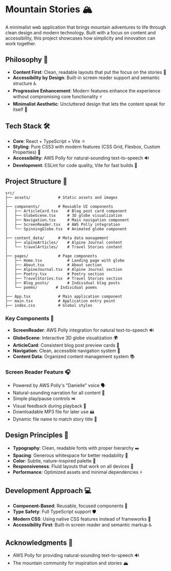 # Mountain Stories 🏔️

A minimalist web application that brings mountain adventures to life through clean design and modern technology. Built with a focus on content and accessibility, this project showcases how simplicity and innovation can work together.

## Philosophy 🧠

- **Content First**: Clean, readable layouts that put the focus on the stories 📖
- **Accessibility by Design**: Built-in screen reader support and semantic structure ♿
- **Progressive Enhancement**: Modern features enhance the experience without compromising core functionality ⚡
- **Minimalist Aesthetic**: Uncluttered design that lets the content speak for itself 🎨

## Tech Stack 🛠️

- **Core**: React + TypeScript + Vite ⚛️
- **Styling**: Pure CSS3 with modern features (CSS Grid, Flexbox, Custom Properties) 🎨
- **Accessibility**: AWS Polly for natural-sounding text-to-speech 🔊
- **Development**: ESLint for code quality, Vite for fast builds 🚀

## Project Structure 📁

```
src/
├── assets/            # Static assets and images
│
├── components/        # Reusable UI components
│   ├── ArticleCard.tsx    # Blog post card component
│   ├── GlobeScene.tsx     # 3D globe visualization
│   ├── Navigation.tsx     # Main navigation component
│   ├── ScreenReader.tsx   # AWS Polly integration
│   └── SpinningGlobe.tsx  # Animated globe component
│
├── content_data/      # Meta data management
│   ├── alpineArticles/    # Alpine Journal content
│   └── travelArticles/    # Travel Stories content
│
├── pages/             # Page components
│   ├── Home.tsx           # Landing page with globe
│   ├── About.tsx          # About section
│   ├── AlpineJournal.tsx  # Alpine Journal section
│   ├── Poetry.tsx         # Poetry section
│   ├── TravelStories.tsx  # Travel Stories section
│   ├── Blog_posts/        # Individual blog posts
│   └── poems/        # Individual poems
│
├── App.tsx            # Main application component
├── main.tsx           # Application entry point
├── index.css          # Global styles
```

### Key Components 🎯

- **ScreenReader**: AWS Polly integration for natural text-to-speech 🔊
- **GlobeScene**: Interactive 3D globe visualization 🌍
- **ArticleCard**: Consistent blog post preview cards 📝
- **Navigation**: Clean, accessible navigation system 🧭
- **Content Data**: Organized content management system 📚

### Screen Reader Feature 🎧

- Powered by AWS Polly's "Danielle" voice 🗣️
- Natural-sounding narration for all content 🎵
- Simple play/pause controls ⏯️
- Visual feedback during playback 👀
- Downloadable MP3 file for later use 🖴 
- Dynamic file name to match story title 📝

## Design Principles 🎨

- **Typography**: Clean, readable fonts with proper hierarchy ✒️
- **Spacing**: Generous whitespace for better readability 📏
- **Color**: Subtle, nature-inspired palette 🎨
- **Responsiveness**: Fluid layouts that work on all devices 📱
- **Performance**: Optimized assets and minimal dependencies ⚡

## Development Approach 💻

- **Component-Based**: Reusable, focused components 🔄
- **Type Safety**: Full TypeScript support 🛡️
- **Modern CSS**: Using native CSS features instead of frameworks 🎯
- **Accessibility First**: Built-in screen reader and semantic markup ♿

## Acknowledgments 🙏

- AWS Polly for providing natural-sounding text-to-speech 🔊
- The mountain community for inspiration and stories 🏔️
